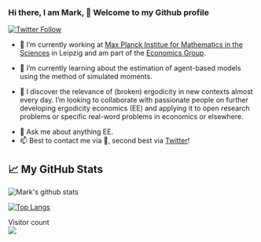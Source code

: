 ### Hi there, I am Mark, 👋 Welcome to my Github profile
[![Twitter Follow](https://img.shields.io/twitter/follow/nonergodicmark?label=Follow&style=social)](https://twitter.com/nonergodicmark)

<!--
**MarkK09/MarkK09** is a ✨ _special_ ✨ repository because its `README.md` (this file) appears on your GitHub profile.
*-->

- 🔭 I’m currently working at [Max Planck Institue for Mathematics in the Sciences](https://www.mis.mpg.de/) in Leipzig and am part of the [Economics Group](https://www.mis.mpg.de/jjost/research/economics.html). 

- 🌱 I’m currently learning about the estimation of agent-based models using the method of simulated moments.
- 👯 I discover the relevance of (broken) ergodicity in new contexts almost every day. I’m looking to collaborate with passionate people on further developing ergodicity economics (EE) and applying it to open research problems or specific real-word problems in economics or elsewhere.
<!--
- 🤔 I’m looking for help with ...
- ⚡ Fun fact:  
-->
- 💬 Ask me about anything EE.
- 📫 Best to contact me via :email:, second best via [Twitter](https://bit.ly/nonergodicmark)!

## &#x1f4c8; My GitHub Stats
![Mark's github stats](https://github-readme-stats.vercel.app/api?username=MarkK09&show_icons=true)

[![Top Langs](https://github-readme-stats.vercel.app/api/top-langs/?username=MarkK09&hide=Tex,Makefile)](https://github.com/MarkK09/github-readme-stats)

<p align="left"> 
  Visitor count<br>
  <img src="https://profile-counter.glitch.me/MarkK09/count.svg" />
</p>
